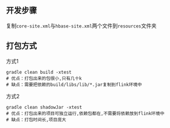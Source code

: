 ## 开发步骤
复制`core-site.xml`与`hbase-site.xml`两个文件到`resources`文件夹

## 打包方式 
方式1
```
gradle clean build -xtest
# 优点：打包出来的包很小,只有几十k
# 缺点：需要把依赖的build/libs/lib/*.jar复制到flink环境中
```
方式2
```
gradle clean shadowJar -xtest
# 优点：打包出来的项目可独立运行,依赖包都在,不需要将依赖放到flink环境中
# 缺点：打包时间长,项目庞大
```